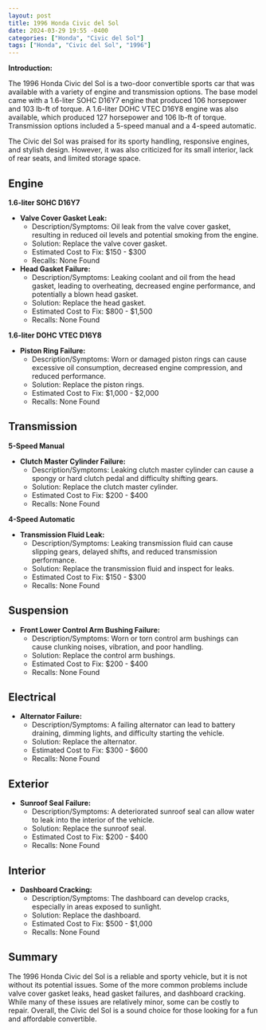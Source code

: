 ```yaml
---
layout: post
title: 1996 Honda Civic del Sol
date: 2024-03-29 19:55 -0400
categories: ["Honda", "Civic del Sol"]
tags: ["Honda", "Civic del Sol", "1996"]
---
```

**Introduction:**

The 1996 Honda Civic del Sol is a two-door convertible sports car that was available with a variety of engine and transmission options. The base model came with a 1.6-liter SOHC D16Y7 engine that produced 106 horsepower and 103 lb-ft of torque. A 1.6-liter DOHC VTEC D16Y8 engine was also available, which produced 127 horsepower and 106 lb-ft of torque. Transmission options included a 5-speed manual and a 4-speed automatic.

The Civic del Sol was praised for its sporty handling, responsive engines, and stylish design. However, it was also criticized for its small interior, lack of rear seats, and limited storage space.

## **Engine**

**1.6-liter SOHC D16Y7**

* **Valve Cover Gasket Leak:**
    * Description/Symptoms: Oil leak from the valve cover gasket, resulting in reduced oil levels and potential smoking from the engine.
    * Solution: Replace the valve cover gasket.
    * Estimated Cost to Fix: $150 - $300
    * Recalls: None Found
* **Head Gasket Failure:**
    * Description/Symptoms: Leaking coolant and oil from the head gasket, leading to overheating, decreased engine performance, and potentially a blown head gasket.
    * Solution: Replace the head gasket.
    * Estimated Cost to Fix: $800 - $1,500
    * Recalls: None Found

**1.6-liter DOHC VTEC D16Y8**

* **Piston Ring Failure:**
    * Description/Symptoms: Worn or damaged piston rings can cause excessive oil consumption, decreased engine compression, and reduced performance.
    * Solution: Replace the piston rings.
    * Estimated Cost to Fix: $1,000 - $2,000
    * Recalls: None Found

## **Transmission**

**5-Speed Manual**

* **Clutch Master Cylinder Failure:**
    * Description/Symptoms: Leaking clutch master cylinder can cause a spongy or hard clutch pedal and difficulty shifting gears.
    * Solution: Replace the clutch master cylinder.
    * Estimated Cost to Fix: $200 - $400
    * Recalls: None Found

**4-Speed Automatic**

* **Transmission Fluid Leak:**
    * Description/Symptoms: Leaking transmission fluid can cause slipping gears, delayed shifts, and reduced transmission performance.
    * Solution: Replace the transmission fluid and inspect for leaks.
    * Estimated Cost to Fix: $150 - $300
    * Recalls: None Found

## **Suspension**

* **Front Lower Control Arm Bushing Failure:**
    * Description/Symptoms: Worn or torn control arm bushings can cause clunking noises, vibration, and poor handling.
    * Solution: Replace the control arm bushings.
    * Estimated Cost to Fix: $200 - $400
    * Recalls: None Found

## **Electrical**

* **Alternator Failure:**
    * Description/Symptoms: A failing alternator can lead to battery draining, dimming lights, and difficulty starting the vehicle.
    * Solution: Replace the alternator.
    * Estimated Cost to Fix: $300 - $600
    * Recalls: None Found

## **Exterior**

* **Sunroof Seal Failure:**
    * Description/Symptoms: A deteriorated sunroof seal can allow water to leak into the interior of the vehicle.
    * Solution: Replace the sunroof seal.
    * Estimated Cost to Fix: $200 - $400
    * Recalls: None Found

## **Interior**

* **Dashboard Cracking:**
    * Description/Symptoms: The dashboard can develop cracks, especially in areas exposed to sunlight.
    * Solution: Replace the dashboard.
    * Estimated Cost to Fix: $500 - $1,000
    * Recalls: None Found

## **Summary**

The 1996 Honda Civic del Sol is a reliable and sporty vehicle, but it is not without its potential issues. Some of the more common problems include valve cover gasket leaks, head gasket failures, and dashboard cracking. While many of these issues are relatively minor, some can be costly to repair. Overall, the Civic del Sol is a sound choice for those looking for a fun and affordable convertible.
